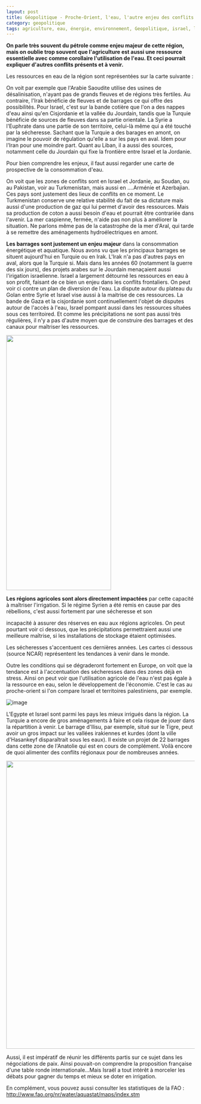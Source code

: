 ```yaml
---
layout: post
title: Géopolitique - Proche-Orient, l'eau, l'autre enjeu des conflits
category: geopolitique
tags: agriculture, eau, énergie, environnement, Geopolitique, israel, liban, moyen orient, palestine, proche orient, syrie, turquie
---
```

**On parle très souvent du pétrole comme enjeu majeur de cette région, mais on oublie trop souvent que l'agriculture est aussi une ressource essentielle avec comme corollaire l'utilisation de l'eau. Et ceci pourrait expliquer d'autres conflits présents et à venir.**

Les ressources en eau de la région sont représentées sur la carte suivante :

On voit par exemple que l'Arabie Saoudite utilise des usines de désalinisation, n'ayant pas de grands fleuves et de régions très fertiles. Au contraire, l'Irak bénéficie de fleuves et de barrages ce qui offre des possibilités. Pour Israel, c'est sur la bande cotière que l'on a des nappes d'eau ainsi qu'en Cisjordanie et la vallée du Jourdain, tandis que la Turquie bénéficie de sources de fleuves dans sa partie orientale. La Syrie a l'Euphrate dans une partie de son territoire, celui-là même qui a été touché par la sécheresse. Sachant que la Turquie a des barages en amont, on imagine le pouvoir de régulation qu'elle a sur les pays en aval. Idem pour l'Iran pour une moindre part. Quant au Liban, il a aussi des sources, notamment celle du Jourdain qui fixe la frontière entre Israel et la Jordanie.

Pour bien comprendre les enjeux, il faut aussi regarder une carte de prospective de la consommation d'eau.

On voit que les zones de conflits sont en Israel et Jordanie, au Soudan, ou au Pakistan, voir au Turkmenistan, mais aussi en ....Arménie et Azerbajian. Ces pays sont justement des lieux de conflits en ce moment. Le Turkmenistan conserve une relative stabilité du fait de sa dictature mais aussi d'une production de gaz qui lui permet d'avoir des ressources. Mais sa production de coton a aussi besoin d'eau et pourrait être contrariée dans l'avenir. La mer caspienne, fermée, n'aide pas non plus à améliorer la situation. Ne parlons même pas de la catastrophe de la mer d'Aral, qui tarde à se remettre des aménagements hydroélectriques en amont.

**Les barrages sont justement un enjeu majeur** dans la consommation énergétique et aquatique. Nous avons vu que les principaux barrages se situent aujourd'hui en Turquie ou en Irak. L'Irak n'a pas d'autres pays en aval, alors que la Turquie si. Mais dans les années 60 (notamment la guerre des six jours), des projets arabes sur le Jourdain menaçaient aussi l'irigation israelienne. Israel a largement détourné les ressources en eau à son profit, faisant de ce bien un enjeu dans les conflits frontaliers. On peut voir ci contre un plan de diversion de l'eau. La dispute autour du plateau du Golan entre Syrie et Israel vise aussi à la maitrise de ces ressources. La bande de Gaza et la cisjordanie sont continuellement l'objet de disputes autour de l'accès à l'eau, Israel pompant aussi dans les ressources situées sous ces territoired. Et comme les précipitations ne sont pas aussi très régulières, il n'y a pas d'autre moyen que de construire des barrages et des canaux pour maîtriser les ressources.

<img class="alignleft" src="https://upload.wikimedia.org/wikipedia/commons/thumb/a/a7/National_Water_Carrier_of_Israel-en.svg/280px-National_Water_Carrier_of_Israel-en.svg.png" width="280" height="680" />

**Les régions agricoles sont alors directement impactées** par cette capacité à maîtriser l'irrigation. Si le régime Syrien a été remis en cause par des rébellions, c'est aussi fortement par une sécheresse et son

incapacité à assurer des réserves en eau aux régions agricoles. On peut pourtant voir ci dessous, que les précipitations permettraient aussi une meilleure maîtrise, si les installations de stockage étaient optimisées.

Les sécheresses s'accentuent ces dernières années. Les cartes ci dessous (source NCAR) représentent les tendances à venir dans le monde.

Outre les conditions qui se dégraderont fortement en Europe, on voit que la tendance est à l'accentuation des sécheresses dans des zones déjà en stress. Ainsi on peut voir que l'utilisation agricole de l'eau n'est pas égale à la ressource en eau, selon le développement de l'économie. C'est le cas au proche-orient si l'on compare Israel et territoires palestiniens, par exemple.

![image](https://filedn.eu/llqi9IBxlYouGRXYG2xlROb/img/2016/agriculturwater.jpg)

L'Egypte et Israel sont parmi les pays les mieux irrigués dans la région. La Turquie a encore de gros aménagements à faire et cela risque de jouer dans la répartition à venir. Le barrage d'Ilisu, par exemple, situé sur le Tigre, peut avoir un gros impact sur les vallées irakiennes et kurdes (dont la ville d'Hasankeyf disparaîtrait sous les eaux). Il existe un projet de 22 barrages dans cette zone de l'Anatolie qui est en cours de complément. Voilà encore de quoi alimenter des conflits régionaux pour de nombreuses années.

<img class="alignnone" src="https://upload.wikimedia.org/wikipedia/commons/2/2f/Bassin_Tigre_Euphrate.jpg" width="715" height="768" />

Aussi, il est impératif de réunir les différents partis sur ce sujet dans les négociations de paix. Ainsi pouvait-on comprendre la proposition française d'une table ronde internationale...Mais Israël a tout intérêt à morceler les débats pour gagner du temps et mieux se doter en irrigation.

En complément, vous pouvez aussi consulter les statistiques de la FAO : http://www.fao.org/nr/water/aquastat/maps/index.stm

